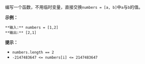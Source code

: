 编写一个函数，不用临时变量，直接交换`numbers = [a, b]`中`a`与`b`的值。

**示例：**

    
    
    **输入:** numbers = [1,2]
    **输出:** [2,1]
    

**提示：**

  * `numbers.length == 2`
  * `-2147483647 <= numbers[i] <= 2147483647`

